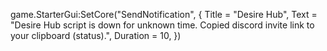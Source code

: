 game.StarterGui:SetCore("SendNotification", {
	Title = "Desire Hub",
	Text = "Desire Hub script is down for unknown time. Copied discord invite link to your clipboard (status).",
	Duration = 10,
})

